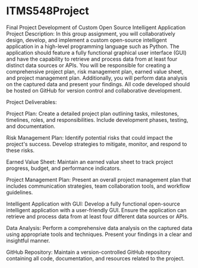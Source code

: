 # ITMS548Project

Final Project Development of Custom Open Source Intelligent Application
Project Description: In this group assignment, you will collaboratively design, develop, and implement a custom open-source intelligent application in a high-level programming language such as Python. The application should feature a fully functional graphical user interface (GUI) and have the capability to retrieve and process data from at least four distinct data sources or APIs. You will be responsible for creating a comprehensive project plan, risk management plan, earned value sheet, and project management plan. Additionally, you will perform data analysis on the captured data and present your findings. All code developed should be hosted on GitHub for version control and collaborative development.

Project Deliverables:

Project Plan: Create a detailed project plan outlining tasks, milestones, timelines, roles, and responsibilities. Include development phases, testing, and documentation.

Risk Management Plan: Identify potential risks that could impact the project's success. Develop strategies to mitigate, monitor, and respond to these risks.

Earned Value Sheet: Maintain an earned value sheet to track project progress, budget, and performance indicators.

Project Management Plan: Present an overall project management plan that includes communication strategies, team collaboration tools, and workflow guidelines.

Intelligent Application with GUI: Develop a fully functional open-source intelligent application with a user-friendly GUI. Ensure the application can retrieve and process data from at least four different data sources or APIs.

Data Analysis: Perform a comprehensive data analysis on the captured data using appropriate tools and techniques. Present your findings in a clear and insightful manner.

GitHub Repository: Maintain a version-controlled GitHub repository containing all code, documentation, and resources related to the project.
